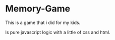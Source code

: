 # Memory-Game

This is a game that i did for my kids. 

Is pure javascript logic with a little of css and html.

